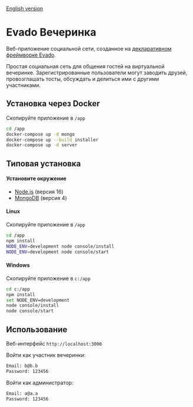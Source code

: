 [English version](https://github.com/Logonok/party-en)

# Evado Вечеринка 

Веб-приложение социальной сети, созданное 
на [декларативном фреймворке Evado](https://github.com/mkhorin/evado).

Простая социальная сеть для общения гостей на виртуальной вечеринке.
Зарегистрированные пользователи могут заводить друзей, провозглашать тосты, обсуждать и делиться ими с другими участниками.

## Установка через Docker

Скопируйте приложение в `/app`
```sh
cd /app
docker-compose up -d mongo
docker-compose up --build installer
docker-compose up -d server
```

## Типовая установка

#### Установите окружение
- [Node.js](https://nodejs.org) (версия 16)
- [MongoDB](https://www.mongodb.com/download-center/community) (версия 4)

#### Linux
Скопируйте приложение в `/app`
```sh
cd /app
npm install
NODE_ENV=development node console/install
NODE_ENV=development node console/start
```

#### Windows
Скопируйте приложение в `c:/app`
```sh
cd c:/app
npm install
set NODE_ENV=development
node console/install
node console/start
```

## Использование

Веб-интерфейс `http://localhost:3000`

Войти как участник вечеринки:
```sh
Email: b@b.b
Password: 123456
```
Войти как администратор:
```sh
Email: a@a.a
Password: 123456
```